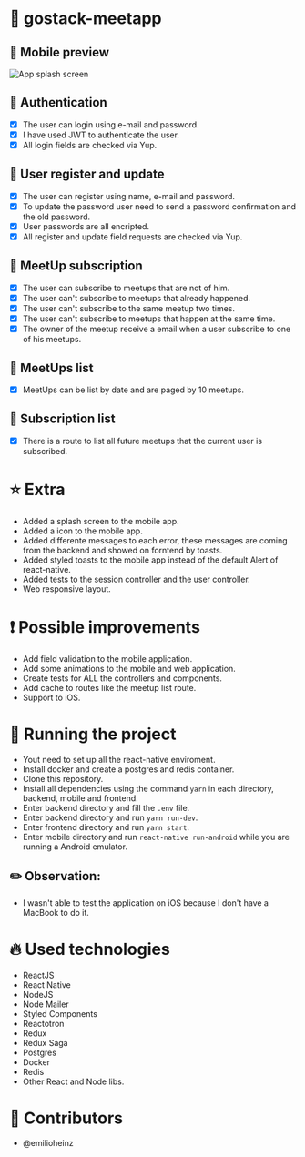 # :rocket: gostack-meetapp

## :iphone: Mobile preview
![App splash screen](mobile/preview-images/splash?raw=true)

## :key: Authentication

- [x] The user can login using e-mail and password.
- [x] I have used JWT to authenticate the user.
- [x] All login fields are checked via Yup.

## :man: User register and update

- [x] The user can register using name, e-mail and password.
- [x] To update the password user need to send a password confirmation and the old password.
- [x] User passwords are all encripted.
- [x] All register and update field requests are checked via Yup.

## :calendar: MeetUp subscription

- [x] The user can subscribe to meetups that are not of him.
- [x] The user can't subscribe to meetups that already happened.
- [x] The user can't subscribe to the same meetup two times.
- [x] The user can't subscribe to meetups that happen at the same time.
- [x] The owner of the meetup receive a email when a user subscribe to one of his meetups.

## :bookmark_tabs: MeetUps list

- [x] MeetUps can be list by date and are paged by 10 meetups.

## :round_pushpin: Subscription list

- [x] There is a route to list all future meetups that the current user is subscribed.

# :star: Extra

- Added a splash screen to the mobile app.
- Added a icon to the mobile app.
- Added differente messages to each error, these messages are coming from the backend and showed on forntend by toasts.
- Added styled toasts to the mobile app instead of the default Alert of react-native.
- Added tests to the session controller and the user controller.
- Web responsive layout.

# :exclamation: Possible improvements

- Add field validation to the mobile application.
- Add some animations to the mobile and web application.
- Create tests for ALL the controllers and components.
- Add cache to routes like the meetup list route.
- Support to iOS.

# :wrench: Running the project

- Yout need to set up all the react-native enviroment.
- Install docker and create a postgres and redis container.
- Clone this repository.
- Install all dependencies using the command `yarn` in each directory, backend, mobile and frontend.
- Enter backend directory and fill the `.env` file.
- Enter backend directory and run `yarn run-dev`.
- Enter frontend directory and run `yarn start`.
- Enter mobile directory and run `react-native run-android` while you are running a Android emulator.

## :pencil2: Observation:

- I wasn't able to test the application on iOS because I don't have a MacBook to do it.

# :fire: Used technologies
- ReactJS
- React Native
- NodeJS
- Node Mailer
- Styled Components
- Reactotron
- Redux
- Redux Saga
- Postgres
- Docker
- Redis
- Other React and Node libs.

# :man: Contributors
- @emilioheinz
